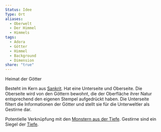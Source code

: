 ```yaml
---
Status: Idee
Type: Ort
aliases:
  - Oberwelt
  - Der Himmel
  - Himmels
tags:
  - Adora
  - Götter
  - Himmel
  - Background
  - Dimension
share: "true"
---
```

Heimat der Götter

Besteht im Kern aus [Sankrit](../../Panoply/Material/Sankrit.md). Hat eine Unterseite und Oberseite. Die Oberseite wird von den Göttern bewohnt, die der Oberfläche ihrer Natur entsprechend den eigenen Stempel aufgedrückt haben. Die Unterseite filtert die Informationen der Götter und stellt sie für die Unterweltler als Gestirne dar. 

Potentielle Verknüpfung mit den [Monstern aus der Tiefe](../../Gefahren/Feinde%20der%20G%C3%B6tter/Die%20Umbra/Umbra.md). Gestirne sind ein Siegel der [Tiefe](../Biome/Die%20Innere%20Welt/Tiefe.md). 